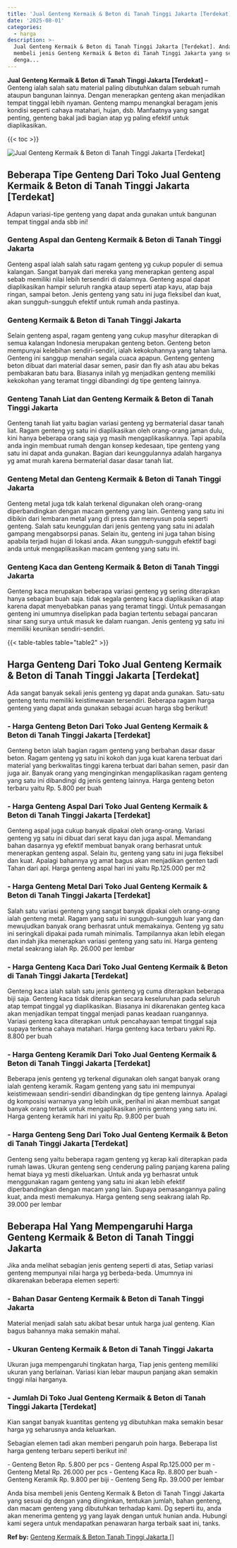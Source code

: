 ```yaml
---
title: 'Jual Genteng Kermaik & Beton di Tanah Tinggi Jakarta [Terdekat]'
date: '2025-08-01'
categories:
  - harga
description: >-
  Jual Genteng Kermaik & Beton di Tanah Tinggi Jakarta [Terdekat]. Anda bisa
  membeli jenis Genteng Kermaik & Beton di Tanah Tinggi Jakarta yang sesuai dg
  denga...
---
```


**Jual Genteng Kermaik & Beton di Tanah Tinggi Jakarta \[Terdekat\]** – Genteng ialah salah satu material paling dibutuhkan dalam sebuah rumah ataupun bangunan lainnya. Dengan menerapkan genteng akan menjadikan tempat tinggal lebih nyaman. Genteng mampu menangkal beragam jenis kondisi seperti cahaya matahari, hujan, dsb. Manfaatnya yang sangat penting, genteng bakal jadi bagian atap yg paling efektif untuk diaplikasikan.

{{< toc >}}

![Jual Genteng Kermaik & Beton di Tanah Tinggi Jakarta [Terdekat]](/images/genteng-minimalis-murah14.png)

## Beberapa Tipe Genteng Dari Toko Jual Genteng Kermaik & Beton di Tanah Tinggi Jakarta \[Terdekat\]

Adapun variasi-tipe genteng yang dapat anda gunakan untuk bangunan tempat tinggal anda sbb ini!

### Genteng Aspal dan Genteng Kermaik & Beton di Tanah Tinggi Jakarta

Genteng aspal ialah salah satu ragam genteng yg cukup populer di semua kalangan. Sangat banyak dari mereka yang menerapkan genteng aspal sebab memiliki nilai lebih tersendiri di dalamnya. Genteng aspal dapat diaplikasikan hampir seluruh rangka ataup seperti atap kayu, atap baja ringan, sampai beton. Jenis genteng yang satu ini juga fleksibel dan kuat, akan sungguh-sungguh efektif untuk rumah anda pastinya.

### Genteng Kermaik & Beton di Tanah Tinggi Jakarta

Selain genteng aspal, ragam genteng yang cukup masyhur diterapkan di semua kalangan Indonesia merupakan genteng beton. Genteng beton mempunyai kelebihan sendiri-sendiri, ialah kekokohannya yang tahan lama. Genteng ini sanggup menahan segala cuaca apapun. Genteng genteng beton dibuat dari material dasar semen, pasir dan fly ash atau abu bekas pembakaran batu bara. Biasanya inilah yg menjadikan genteng memiliki kekokohan yang teramat tinggi dibandingi dg tipe genteng lainnya.

### Genteng Tanah Liat dan Genteng Kermaik & Beton di Tanah Tinggi Jakarta

Genteng tanah liat yaitu bagian variasi genteng yg bermaterial dasar tanah liat. Ragam genteng yg satu ini diaplikasikan oleh orang-orang jaman dulu, kini hanya beberapa orang saja yg masih mengaplikasikannya. Tapi apabila anda ingin membuat rumah dengan konsep kedesaan, tipe genteng yang satu ini dapat anda gunakan. Bagian dari keunggulannya adalah harganya yg amat murah karena bermaterial dasar dasar tanah liat.

### Genteng Metal dan Genteng Kermaik & Beton di Tanah Tinggi Jakarta

Genteng metal juga tdk kalah terkenal digunakan oleh orang-orang diperbandingkan dengan macam genteng yang lain. Genteng yang satu ini dibikin dari lembaran metal yang di press dan menyusun pola seperti genteng. Salah satu keunggulan dari jenis genteng yang satu ini adalah gampang mengabsorpsi panas. Selain itu, genteng ini juga tahan bising apabila terjadi hujan di lokasi anda. Akan sungguh-sungguh efektif bagi anda untuk mengaplikasikan macam genteng yang satu ini.

### Genteng Kaca dan Genteng Kermaik & Beton di Tanah Tinggi Jakarta

Genteng kaca merupakan beberapa variasi genteng yg sering diterapkan hanya sebagian buah saja. tidak segala genteng kaca diaplikasikan di atap karena dapat menyebabkan panas yang teramat tinggi. Untuk pemasangan genteng ini umumnya diselipkan pada bagian tertentu sebagai pancaran sinar sang surya untuk masuk ke dalam ruangan. Jenis genteng yg satu ini memiliki keunikan sendiri-sendiri.

{{< table-tables table="table2" >}}

## Harga Genteng Dari Toko Jual Genteng Kermaik & Beton di Tanah Tinggi Jakarta \[Terdekat\]

Ada sangat banyak sekali jenis genteng yg dapat anda gunakan. Satu-satu genteng tentu memiliki keistimewaan tersendiri. Beberapa ragam harga genteng yang dapat anda gunakan sebagai acuan harga sbg berikut!

### \- Harga Genteng Beton Dari Toko Jual Genteng Kermaik & Beton di Tanah Tinggi Jakarta \[Terdekat\]

Genteng beton ialah bagian ragam genteng yang berbahan dasar dasar beton. Ragam genteng yg satu ini kokoh dan juga kuat karena terbuat dari material yang berkwalitas tinggi karena terbuat dari bahan semen, pasir dan juga air. Banyak orang yang menginginkan mengaplikasikan ragam genteng yang satu ini dibandingi dg jenis genteng lainnya. Harga genteng beton terbaru yaitu Rp. 5.800 per buah

### \- Harga Genteng Aspal Dari Toko Jual Genteng Kermaik & Beton di Tanah Tinggi Jakarta \[Terdekat\]

Genteng aspal juga cukup banyak dipakai oleh orang-orang. Variasi genteng yg satu ini dibuat dari serat kayu dan juga aspal. Memandang bahan dasarnya yg efektif membuat banyak orang berhasrat untuk menerapkan genteng aspal. Selain itu, genteng yang satu ini juga fleksibel dan kuat. Apalagi bahannya yg amat bagus akan menjadikan genten tadi Tahan dari api. Harga genteng aspal hari ini yaitu Rp.125.000 per m2

### \- Harga Genteng Metal Dari Toko Jual Genteng Kermaik & Beton di Tanah Tinggi Jakarta \[Terdekat\]

Salah satu variasi genteng yang sangat banyak dipakai oleh orang-orang ialah genteng metal. Ragam yang satu ini sungguh-sungguh luar yang dan mewujudkan banyak orang berhasrat untuk memakainya. Genteng yg satu ini seringkali dipakai pada rumah minimalis. Tampilannya akan lebih elegan dan indah jika menerapkan variasi genteng yang satu ini. Harga genteng metal seakrang ialah Rp. 26.000 per lembar

### \- Harga Genteng Kaca Dari Toko Jual Genteng Kermaik & Beton di Tanah Tinggi Jakarta \[Terdekat\]

Genteng kaca ialah salah satu jenis genteng yg cuma diterapkan beberapa biji saja. Genteng kaca tidak diterapkan secara keseluruhan pada seluruh atap tempat tinggal yg diaplikasikan. Biasanya ini dikarenakan genteg kaca akan menjadikan tempat tinggal menjadi panas keadaan ruangannya. Variasi genteng kaca diterapkan untuk pencahayaan tempat tinggal saja supaya terkena cahaya matahari. Harga genteng kaca terbaru yakni Rp. 8.800 per buah

### \- Harga Genteng Keramik Dari Toko Jual Genteng Kermaik & Beton di Tanah Tinggi Jakarta \[Terdekat\]

Beberapa jenis genteng yg terkenal digunakan oleh sangat banyak orang ialah genteng keramik. Ragam genteng yang satu ini mempunyai keistimewaan sendiri-sendiri dibandingkan dg tipe genteng lainnya. Apalagi dg komposisi warnanya yang lebih unik, perihal ini akan membuat sangat banyak orang tertaik untuk mengaplikasikan jenis genteng yang satu ini. Harga genteng keramik hari ini yaitu Rp. 9.800 per buah

### \- Harga Genteng Seng Dari Toko Jual Genteng Kermaik & Beton di Tanah Tinggi Jakarta \[Terdekat\]

Genteng seng yaitu beberapa ragam genteng yg kerap kali diterapkan pada rumah lawas. Ukuran genteng seng cenderung paling panjang karena paling hemat biaya yg mesti dikeluarkan. Untuk anda yg berhasrat untuk menggunakan ragam genteng yang satu ini akan lebih efektif diperbandingkan dengan macam yang lain. Supaya pemasangannya paling kuat, anda mesti memakunya. Harga genteng seng seakrang ialah Rp. 39.000 per lembar

## Beberapa Hal Yang Mempengaruhi Harga Genteng Kermaik & Beton di Tanah Tinggi Jakarta

Jika anda melihat sebagian jenis genteng seperti di atas, Setiap variasi genteng mempunyai nilai harga yg berbeda-beda. Umumnya ini dikarenakan beberapa elemen seperti:

### \- Bahan Dasar Genteng Kermaik & Beton di Tanah Tinggi Jakarta

Material menjadi salah satu akibat besar untuk harga jual genteng. Kian bagus bahannya maka semakin mahal.

### \- Ukuran Genteng Kermaik & Beton di Tanah Tinggi Jakarta

Ukuran juga mempengaruhi tingkatan harga, Tiap jenis genteng memiliki ukuran yang berlainan. Variasi kian lebar maupun panjang akan semakin tinggi nilai harganya.

### \- Jumlah Di Toko Jual Genteng Kermaik & Beton di Tanah Tinggi Jakarta \[Terdekat\]

Kian sangat banyak kuantitas genteng yg dibutuhkan maka semakin besar harga yg seharusnya anda keluarkan.

Sebagian elemen tadi akan memberi pengaruh poin harga. Beberapa list harga genteng terbaru seperti berikut ini!

\- Genteng Beton Rp. 5.800 per pcs - Genteng Aspal Rp.125.000 per m - Genteng Metal Rp. 26.000 per pcs - Genteng Kaca Rp. 8.800 per buah - Genteng Keramik Rp. 9.800 per biji - Genteng Seng Rp. 39.000 per lembar

Anda bisa membeli jenis Genteng Kermaik & Beton di Tanah Tinggi Jakarta yang sesuai dg dengan yang diinginkan, tentukan jumlah, bahan genteng, dan macam genteng yang dibutuhkan terhadap kami. Dg seperti itu, anda akan menerima genteng yg yang layak dengan untuk hunian anda. Hubungi kami segera untuk mendapatkan penawaran harga terbaik saat ini, tanks.

**Ref by:**  [Genteng Kermaik & Beton  Tanah Tinggi Jakarta []](https://id.wikipedia.org/wiki/Genteng)
